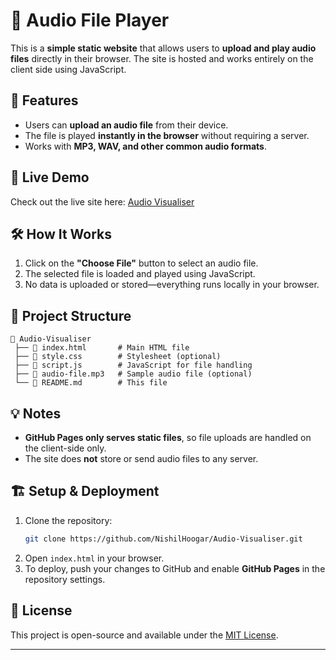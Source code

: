 # 🎵 Audio File Player 

This is a **simple static website** that allows users to **upload and play audio files** directly in their browser. The site is hosted and works entirely on the client side using JavaScript.

## 🚀 Features
- Users can **upload an audio file** from their device.
- The file is played **instantly in the browser** without requiring a server.
- Works with **MP3, WAV, and other common audio formats**.

## 🔗 Live Demo
Check out the live site here: [Audio Visualiser](https://audioxvisualiser.netlify.app/)

## 🛠️ How It Works
1. Click on the **"Choose File"** button to select an audio file.
2. The selected file is loaded and played using JavaScript.
3. No data is uploaded or stored—everything runs locally in your browser.

## 📂 Project Structure
```
📁 Audio-Visualiser
 ├── 📄 index.html       # Main HTML file
 ├── 📄 style.css        # Stylesheet (optional)
 ├── 📄 script.js        # JavaScript for file handling
 ├── 🎵 audio-file.mp3   # Sample audio file (optional)
 └── 📄 README.md        # This file
```

## 💡 Notes
- **GitHub Pages only serves static files**, so file uploads are handled on the client-side only.
- The site does **not** store or send audio files to any server.

## 🏗️ Setup & Deployment
1. Clone the repository:
   ```sh
   git clone https://github.com/NishilHoogar/Audio-Visualiser.git
   ```
2. Open `index.html` in your browser.
3. To deploy, push your changes to GitHub and enable **GitHub Pages** in the repository settings.

## 📜 License
This project is open-source and available under the [MIT License](LICENSE).

---

